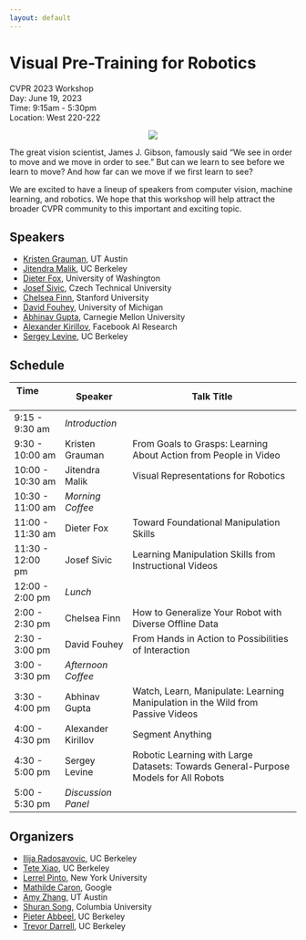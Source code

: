 ```yaml
---
layout: default
---
```


# Visual Pre-Training for Robotics

CVPR 2023 Workshop  
Day: June 19, 2023  
Time: 9:15am - 5:30pm  
Location: West 220-222  

<div align="center">
  <img src="assets/room.jpg"/>
  <br>
</div>

The great vision scientist, James J. Gibson, famously said “We see in order to move and we move in order to see.” But can we learn to see before we learn to move? And how far can we move if we first learn to see?

We are excited to have a lineup of speakers from computer vision, machine learning, and robotics. We hope that this workshop will help attract the broader CVPR community to this important and exciting topic.

## Speakers

* [Kristen Grauman](https://www.cs.utexas.edu/users/grauman/), UT Austin
* [Jitendra Malik](https://people.eecs.berkeley.edu/~malik/), UC Berkeley
* [Dieter Fox](https://homes.cs.washington.edu/~fox/), University of Washington
* [Josef Sivic](http://people.ciirc.cvut.cz/~sivic/), Czech Technical University
* [Chelsea Finn](https://ai.stanford.edu/~cbfinn/), Stanford University
* [David Fouhey](https://web.eecs.umich.edu/~fouhey/), University of Michigan
* [Abhinav Gupta](http://www.cs.cmu.edu/~abhinavg/), Carnegie Mellon University
* [Alexander Kirillov](https://alexander-kirillov.github.io/), Facebook AI Research
* [Sergey Levine](https://people.eecs.berkeley.edu/~svlevine/), UC Berkeley

## Schedule

| Time &nbsp; &nbsp; &nbsp; &nbsp; &nbsp; &nbsp; | Speaker  | Talk Title |
|-|-|-|
| 9:15 - 9:30 am | *Introduction* | |
| 9:30 - 10:00 am | Kristen Grauman | From Goals to Grasps: Learning About Action from People in Video |
| 10:00 - 10:30 am | Jitendra Malik | Visual Representations for Robotics |
| 10:30 - 11:00 am | *Morning Coffee* | |
| 11:00 - 11:30 am | Dieter Fox | Toward Foundational Manipulation Skills |
| 11:30 - 12:00 pm | Josef Sivic | Learning Manipulation Skills from Instructional Videos |
| 12:00 - 2:00 pm | *Lunch* | |
| 2:00 - 2:30 pm | Chelsea Finn | How to Generalize Your Robot with Diverse Offline Data |
| 2:30 - 3:00 pm | David Fouhey | From Hands in Action to Possibilities of Interaction |
| 3:00 - 3:30 pm | *Afternoon Coffee* | |
| 3:30 - 4:00 pm | Abhinav Gupta | Watch, Learn, Manipulate: Learning Manipulation in the Wild from Passive Videos |
| 4:00 - 4:30 pm | Alexander Kirillov | Segment Anything |
| 4:30 - 5:00 pm | Sergey Levine | Robotic Learning with Large Datasets: Towards General-Purpose Models for All Robots |
| 5:00 - 5:30 pm | *Discussion Panel* | |

## Organizers

* [Ilija Radosavovic](https://people.eecs.berkeley.edu/~ilija/), UC Berkeley
* [Tete Xiao](https://tetexiao.com/), UC Berkeley
* [Lerrel Pinto](https://www.lerrelpinto.com/), New York University
* [Mathilde Caron](https://twitter.com/mcaron31), Google
* [Amy Zhang](https://amyzhang.github.io/), UT Austin
* [Shuran Song](https://www.cs.columbia.edu/~shurans/), Columbia University
* [Pieter Abbeel](https://people.eecs.berkeley.edu/~pabbeel/), UC Berkeley
* [Trevor Darrell](https://people.eecs.berkeley.edu/~trevor/), UC Berkeley
